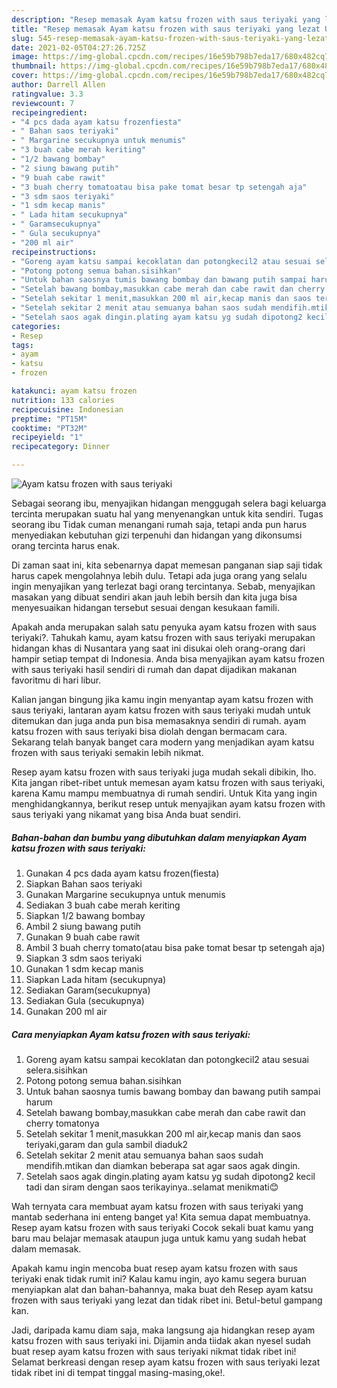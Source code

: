```yaml
---
description: "Resep memasak Ayam katsu frozen with saus teriyaki yang lezat Untuk Jualan"
title: "Resep memasak Ayam katsu frozen with saus teriyaki yang lezat Untuk Jualan"
slug: 545-resep-memasak-ayam-katsu-frozen-with-saus-teriyaki-yang-lezat-untuk-jualan
date: 2021-02-05T04:27:26.725Z
image: https://img-global.cpcdn.com/recipes/16e59b798b7eda17/680x482cq70/ayam-katsu-frozen-with-saus-teriyaki-foto-resep-utama.jpg
thumbnail: https://img-global.cpcdn.com/recipes/16e59b798b7eda17/680x482cq70/ayam-katsu-frozen-with-saus-teriyaki-foto-resep-utama.jpg
cover: https://img-global.cpcdn.com/recipes/16e59b798b7eda17/680x482cq70/ayam-katsu-frozen-with-saus-teriyaki-foto-resep-utama.jpg
author: Darrell Allen
ratingvalue: 3.3
reviewcount: 7
recipeingredient:
- "4 pcs dada ayam katsu frozenfiesta"
- " Bahan saos teriyaki"
- " Margarine secukupnya untuk menumis"
- "3 buah cabe merah keriting"
- "1/2 bawang bombay"
- "2 siung bawang putih"
- "9 buah cabe rawit"
- "3 buah cherry tomatoatau bisa pake tomat besar tp setengah aja"
- "3 sdm saos teriyaki"
- "1 sdm kecap manis"
- " Lada hitam secukupnya"
- " Garamsecukupnya"
- " Gula secukupnya"
- "200 ml air"
recipeinstructions:
- "Goreng ayam katsu sampai kecoklatan dan potongkecil2 atau sesuai selera.sisihkan"
- "Potong potong semua bahan.sisihkan"
- "Untuk bahan saosnya tumis bawang bombay dan bawang putih sampai harum"
- "Setelah bawang bombay,masukkan cabe merah dan cabe rawit dan cherry tomatonya"
- "Setelah sekitar 1 menit,masukkan 200 ml air,kecap manis dan saos teriyaki,garam dan gula sambil diaduk2"
- "Setelah sekitar 2 menit atau semuanya bahan saos sudah mendifih.mtikan dan diamkan beberapa sat agar saos agak dingin."
- "Setelah saos agak dingin.plating ayam katsu yg sudah dipotong2 kecil tadi dan siram dengan saos terikayinya..selamat menikmati😊"
categories:
- Resep
tags:
- ayam
- katsu
- frozen

katakunci: ayam katsu frozen 
nutrition: 133 calories
recipecuisine: Indonesian
preptime: "PT15M"
cooktime: "PT32M"
recipeyield: "1"
recipecategory: Dinner

---
```



![Ayam katsu frozen with saus teriyaki](https://img-global.cpcdn.com/recipes/16e59b798b7eda17/680x482cq70/ayam-katsu-frozen-with-saus-teriyaki-foto-resep-utama.jpg)

Sebagai seorang ibu, menyajikan hidangan menggugah selera bagi keluarga tercinta merupakan suatu hal yang menyenangkan untuk kita sendiri. Tugas seorang ibu Tidak cuman menangani rumah saja, tetapi anda pun harus menyediakan kebutuhan gizi terpenuhi dan hidangan yang dikonsumsi orang tercinta harus enak.

Di zaman  saat ini, kita sebenarnya dapat memesan panganan siap saji tidak harus capek mengolahnya lebih dulu. Tetapi ada juga orang yang selalu ingin menyajikan yang terlezat bagi orang tercintanya. Sebab, menyajikan masakan yang dibuat sendiri akan jauh lebih bersih dan kita juga bisa menyesuaikan hidangan tersebut sesuai dengan kesukaan famili. 



Apakah anda merupakan salah satu penyuka ayam katsu frozen with saus teriyaki?. Tahukah kamu, ayam katsu frozen with saus teriyaki merupakan hidangan khas di Nusantara yang saat ini disukai oleh orang-orang dari hampir setiap tempat di Indonesia. Anda bisa menyajikan ayam katsu frozen with saus teriyaki hasil sendiri di rumah dan dapat dijadikan makanan favoritmu di hari libur.

Kalian jangan bingung jika kamu ingin menyantap ayam katsu frozen with saus teriyaki, lantaran ayam katsu frozen with saus teriyaki mudah untuk ditemukan dan juga anda pun bisa memasaknya sendiri di rumah. ayam katsu frozen with saus teriyaki bisa diolah dengan bermacam cara. Sekarang telah banyak banget cara modern yang menjadikan ayam katsu frozen with saus teriyaki semakin lebih nikmat.

Resep ayam katsu frozen with saus teriyaki juga mudah sekali dibikin, lho. Kita jangan ribet-ribet untuk memesan ayam katsu frozen with saus teriyaki, karena Kamu mampu membuatnya di rumah sendiri. Untuk Kita yang ingin menghidangkannya, berikut resep untuk menyajikan ayam katsu frozen with saus teriyaki yang nikamat yang bisa Anda buat sendiri.

<!--inarticleads1-->

##### Bahan-bahan dan bumbu yang dibutuhkan dalam menyiapkan Ayam katsu frozen with saus teriyaki:

1. Gunakan 4 pcs dada ayam katsu frozen(fiesta)
1. Siapkan  Bahan saos teriyaki
1. Gunakan  Margarine secukupnya untuk menumis
1. Sediakan 3 buah cabe merah keriting
1. Siapkan 1/2 bawang bombay
1. Ambil 2 siung bawang putih
1. Gunakan 9 buah cabe rawit
1. Ambil 3 buah cherry tomato(atau bisa pake tomat besar tp setengah aja)
1. Siapkan 3 sdm saos teriyaki
1. Gunakan 1 sdm kecap manis
1. Siapkan  Lada hitam (secukupnya)
1. Sediakan  Garam(secukupnya)
1. Sediakan  Gula (secukupnya)
1. Gunakan 200 ml air




<!--inarticleads2-->

##### Cara menyiapkan Ayam katsu frozen with saus teriyaki:

1. Goreng ayam katsu sampai kecoklatan dan potongkecil2 atau sesuai selera.sisihkan
1. Potong potong semua bahan.sisihkan
1. Untuk bahan saosnya tumis bawang bombay dan bawang putih sampai harum
1. Setelah bawang bombay,masukkan cabe merah dan cabe rawit dan cherry tomatonya
1. Setelah sekitar 1 menit,masukkan 200 ml air,kecap manis dan saos teriyaki,garam dan gula sambil diaduk2
1. Setelah sekitar 2 menit atau semuanya bahan saos sudah mendifih.mtikan dan diamkan beberapa sat agar saos agak dingin.
1. Setelah saos agak dingin.plating ayam katsu yg sudah dipotong2 kecil tadi dan siram dengan saos terikayinya..selamat menikmati😊




Wah ternyata cara membuat ayam katsu frozen with saus teriyaki yang mantab sederhana ini enteng banget ya! Kita semua dapat membuatnya. Resep ayam katsu frozen with saus teriyaki Cocok sekali buat kamu yang baru mau belajar memasak ataupun juga untuk kamu yang sudah hebat dalam memasak.

Apakah kamu ingin mencoba buat resep ayam katsu frozen with saus teriyaki enak tidak rumit ini? Kalau kamu ingin, ayo kamu segera buruan menyiapkan alat dan bahan-bahannya, maka buat deh Resep ayam katsu frozen with saus teriyaki yang lezat dan tidak ribet ini. Betul-betul gampang kan. 

Jadi, daripada kamu diam saja, maka langsung aja hidangkan resep ayam katsu frozen with saus teriyaki ini. Dijamin anda tiidak akan nyesel sudah buat resep ayam katsu frozen with saus teriyaki nikmat tidak ribet ini! Selamat berkreasi dengan resep ayam katsu frozen with saus teriyaki lezat tidak ribet ini di tempat tinggal masing-masing,oke!.

